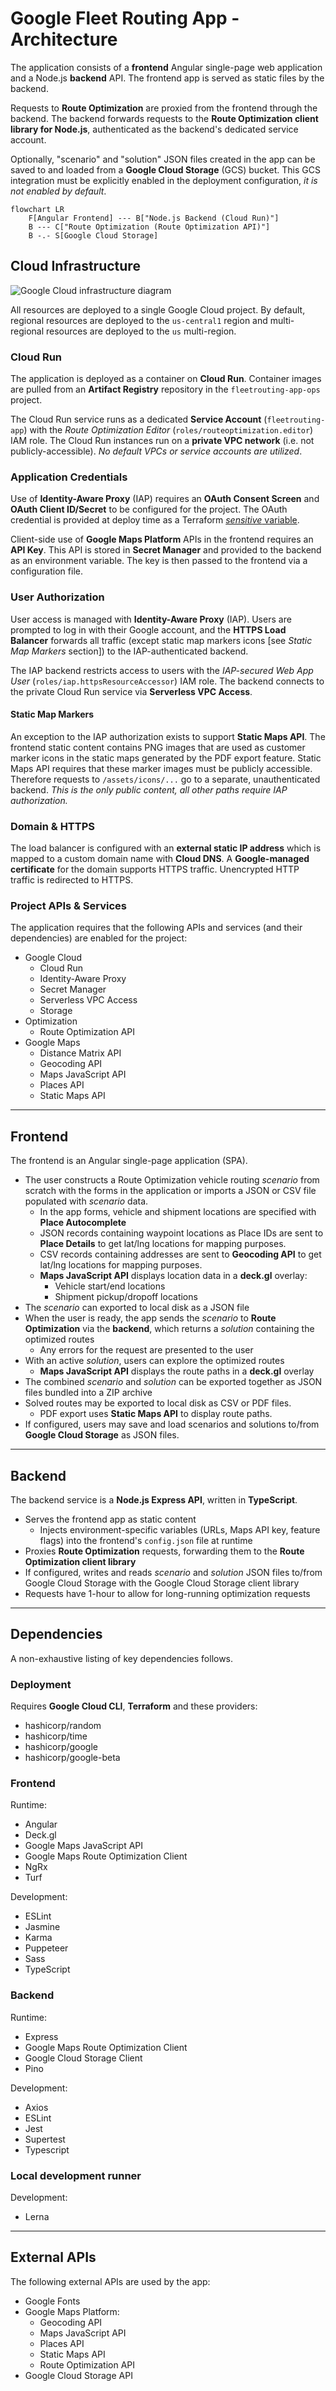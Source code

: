 # Google Fleet Routing App - Architecture

The application consists of a **frontend** Angular single-page web application
and a Node.js **backend** API. The frontend app is served
as static files by the backend.

Requests to **Route Optimization** are proxied from the frontend
through the backend. The backend forwards requests to the
**Route Optimization client library for Node.js**,
authenticated as the backend's dedicated service account.

Optionally, "scenario" and "solution" JSON files created in the app
can be saved to and loaded from a **Google Cloud Storage** (GCS) bucket.
This GCS integration must be explicitly enabled in the deployment configuration,
*it is not enabled by default*.

```mermaid
flowchart LR
    F[Angular Frontend] --- B["Node.js Backend (Cloud Run)"]
    B --- C["Route Optimization (Route Optimization API)"]
    B -.- S[Google Cloud Storage]
```

## Cloud Infrastructure

![Google Cloud infrastructure diagram](fleetrouting-app-architecture.png)

All resources are deployed to a single Google Cloud project.
By default, regional resources are deployed to the `us-central1` region
and multi-regional resources are deployed to the `us` multi-region.

### Cloud Run
The application is deployed as a container on **Cloud Run**.
Container images are pulled from an **Artifact Registry**
repository in the `fleetrouting-app-ops` project.

The Cloud Run service runs as a dedicated **Service Account** (`fleetrouting-app`)
with the *Route Optimization Editor* (`roles/routeoptimization.editor`) IAM role.
The Cloud Run instances run on a **private VPC network** (i.e. not publicly-accessible).
*No default VPCs or service accounts are utilized*.

### Application Credentials
Use of **Identity-Aware Proxy** (IAP) requires an **OAuth Consent Screen**
and **OAuth Client ID/Secret** to be configured for the project.
The OAuth credential is provided at deploy time
as a Terraform [*sensitive* variable](https://learn.hashicorp.com/tutorials/terraform/sensitive-variables).

Client-side use of **Google Maps Platform** APIs in the frontend
requires an **API Key**. This API is stored in **Secret Manager**
and provided to the backend as an environment variable.
The key is then passed to the frontend via a configuration file.

### User Authorization
User access is managed with **Identity-Aware Proxy** (IAP).
Users are prompted to log in with their Google account,
and the **HTTPS Load Balancer** forwards all traffic
(except static map markers icons [see *Static Map Markers* section])
to the IAP-authenticated backend.

The IAP backend restricts access to users
with the *IAP-secured Web App User* (`roles/iap.httpsResourceAccessor`) IAM role.
The backend connects to the private Cloud Run service
via **Serverless VPC Access**.

#### Static Map Markers
An exception to the IAP authorization exists to support **Static Maps API**.
The frontend static content contains PNG images that are used as
customer marker icons in the static maps generated by the PDF export feature.
Static Maps API requires that these marker images must be publicly accessible.
Therefore requests to `/assets/icons/...` go to a separate,
unauthenticated backend. *This is the only public content,
all other paths require IAP authorization.*

### Domain & HTTPS
The load balancer is configured with an **external static IP address**
which is mapped to a custom domain name with **Cloud DNS**.
A **Google-managed certificate** for the domain supports HTTPS traffic.
Unencrypted HTTP traffic is redirected to HTTPS.

### Project APIs & Services
The application requires that the following APIs and services (and their dependencies)
are enabled for the project:

- Google Cloud
  - Cloud Run
  - Identity-Aware Proxy
  - Secret Manager
  - Serverless VPC Access
  - Storage
- Optimization
  - Route Optimization API
- Google Maps
  - Distance Matrix API
  - Geocoding API
  - Maps JavaScript API
  - Places API
  - Static Maps API

---
## Frontend
The frontend is an Angular single-page application (SPA).

- The user constructs a Route Optimization vehicle routing *scenario*
  from scratch with the forms in the application
  or imports a JSON or CSV file populated with *scenario* data.
  - In the app forms, vehicle and shipment locations are specified
    with **Place Autocomplete**
  - JSON records containing waypoint locations as Place IDs
    are sent to **Place Details** to get lat/lng locations for mapping purposes.
  - CSV records containing addresses are sent to **Geocoding API** to get lat/lng
    locations for mapping purposes.
  - **Maps JavaScript API** displays location data in a **deck.gl** overlay:
    - Vehicle start/end locations
    - Shipment pickup/dropoff locations
- The *scenario* can exported to local disk as a JSON file
- When the user is ready, the app sends the *scenario* to **Route Optimization**
  via the **backend**, which returns a *solution* containing the optimized routes
  - Any errors for the request are presented to the user
- With an active *solution*, users can explore the optimized routes
  - **Maps JavaScript API** displays the route paths in a **deck.gl** overlay
- The combined *scenario* and *solution* can be exported together
  as JSON files bundled into a ZIP archive
- Solved routes may be exported to local disk as CSV or PDF files.
  - PDF export uses **Static Maps API** to display route paths.
- If configured, users may save and load scenarios and solutions
  to/from **Google Cloud Storage** as JSON files.

---
## Backend
The backend service is a **Node.js Express API**, written in **TypeScript**.

- Serves the frontend app as static content
  - Injects environment-specific variables (URLs, Maps API key, feature flags)
    into the frontend's `config.json` file at runtime
- Proxies **Route Optimization** requests, forwarding them to the
  **Route Optimization client library**
- If configured, writes and reads *scenario* and *solution* JSON files
  to/from Google Cloud Storage with the Google Cloud Storage client library
- Requests have 1-hour to allow for long-running optimization requests

---
## Dependencies
A non-exhaustive listing of key dependencies follows.

### Deployment
Requires **Google Cloud CLI**, **Terraform** and these providers:
- hashicorp/random
- hashicorp/time
- hashicorp/google
- hashicorp/google-beta

### Frontend
Runtime:
- Angular
- Deck.gl
- Google Maps JavaScript API
- Google Maps Route Optimization Client
- NgRx
- Turf

Development:
- ESLint
- Jasmine
- Karma
- Puppeteer
- Sass
- TypeScript

### Backend
Runtime:
- Express
- Google Maps Route Optimization Client
- Google Cloud Storage Client
- Pino

Development:
- Axios
- ESLint
- Jest
- Supertest
- Typescript

### Local development runner
Development:
- Lerna

---
## External APIs
The following external APIs are used by the app:

- Google Fonts
- Google Maps Platform:
    - Geocoding API
    - Maps JavaScript API
    - Places API
    - Static Maps API
    - Route Optimization API
- Google Cloud Storage API
